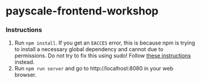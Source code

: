 # payscale-frontend-workshop

### Instructions

1. Run ```npm install```. If you get an ```EACCES``` error, this is because npm is trying to install a necessary global dependency and cannot due to permissions. Do not try to fix this using sudo! Follow [these instructions]( https://docs.npmjs.com/getting-started/fixing-npm-permissions) instead.
2. Run ```npm run server``` and go to http://localhost:8080 in your web browser.
